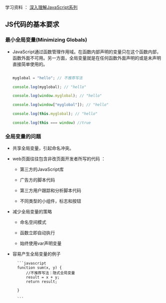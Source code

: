 学习资料 ： [深入理解JavaScript系列](http://www.kancloud.cn/kancloud/deep-understand-javascript/43686)

## JS代码的基本要求

### 最小全局变量(Minimizing Globals)

* JavaScript通过函数管理作用域。在函数内部声明的变量只在这个函数内部，函数外面不可用。另一方面，全局变量就是在任何函数外面声明的或是未声明直接简单使用的。

	```javascript

	myglobal = "hello"; // 不推荐写法
	
	console.log(myglobal); // "hello"

	console.log(window.myglobal); // "hello"

	console.log(window["myglobal"]); // "hello"

	console.log(this.myglobal); // "hello"
	
	console.log(this === window) //true

	```

### 全局变量的问题

* 共享全局变量，引起命名冲突。

* web页面往往包含非改页面开发者所写的代码 ：

	* 第三方的JavaScript库
	
	* 广告方的脚本代码
	
	* 第三方用户跟踪和分析脚本代码
	
	* 不同类型的小组件，标志和按钮
	
* 减少全局变量的策略

	* 命名空间模式
	
	* 函数立即自动执行 
	
	* 始终使用var声明变量
	
* 容易产生全局变量的例子

		```javascript
		function sum(x, y) {
   			//不推荐写法：隐式全局变量
   			result = x + y;
   			return result;
		
		}
	
		```
	